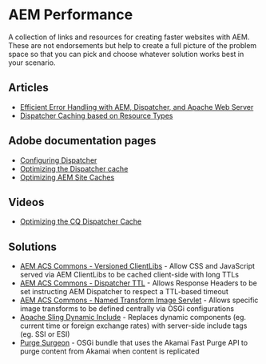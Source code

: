 # AEM Performance
A collection of links and resources for creating faster websites with AEM. These are not endorsements but help to create a full picture of the problem space so that you can pick and choose whatever solution works best in your scenario.

## Articles
* [Efficient Error Handling with AEM, Dispatcher, and Apache Web Server](https://experiencemanaged.com/posts/efficient-error-handling-with-aem-dispatcher-and-apache-web-server.html)
* [Dispatcher Caching based on Resource Types](https://medium.com/@preeti.bhaya/dispatcher-caching-based-on-resource-types-afc712e6f5ef)

## Adobe documentation pages
* [Configuring Dispatcher](https://docs.adobe.com/content/help/en/experience-manager-dispatcher/using/configuring/dispatcher-configuration.html)
* [Optimizing the Dispatcher cache](https://helpx.adobe.com/experience-manager/kb/optimizing-the-dispatcher-cache.html)
* [Optimizing AEM Site Caches](https://helpx.adobe.com/experience-manager/kb/optimizing-aem-site-caches.html)

## Videos
* [Optimizing the CQ Dispatcher Cache](https://my.adobeconnect.com/p7th2gf8k43)

## Solutions
* [AEM ACS Commons - Versioned ClientLibs](https://adobe-consulting-services.github.io/acs-aem-commons/features/versioned-clientlibs/index.html) - Allow CSS and JavaScript served via AEM ClientLibs to be cached client-side with long TTLs
* [AEM ACS Commons - Dispatcher TTL](https://adobe-consulting-services.github.io/acs-aem-commons/features/dispatcher-ttl/index.html) - Allows Response Headers to be set instructing AEM Dispatcher to respect a TTL-based timeout
* [AEM ACS Commons - Named Transform Image Servlet](https://adobe-consulting-services.github.io/acs-aem-commons/features/named-image-transform/index.html) - Allows specific image transforms to be defined centrally via OSGi configurations
* [Apache Sling Dynamic Include](https://sling.apache.org/documentation/bundles/dynamic-includes.html) - Replaces dynamic components (eg. current time or foreign exchange rates) with server-side include tags (eg. SSI or ESI)
* [Purge Surgeon](https://github.com/AvionosLLC/purge-surgeon) - OSGi bundle that uses the Akamai Fast Purge API to purge content from Akamai when content is replicated
